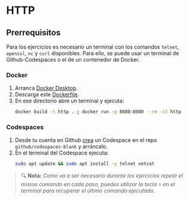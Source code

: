 # HTTP
## Prerrequisitos

Para los ejercicios es necesario un terminal con los comandos `telnet`, `openssl`, `nc` y `curl` disponibles. Para ello, se puede usar un terminal de Github-Codespaces o el de un contenedor de Docker.

### Docker
1. Arranca [Docker Desktop](https://www.docker.com/products/docker-desktop/).
2. Descarga este [Dockerfile](./files/Dockerfile).
3. En ese directorio abre un terminal y ejecuta:
   ```bash
   docker build -t http . ; docker run -p 8080:8080 --rm -it http
   ```

### Codespaces
1. Desde tu cuenta en Github [crea](https://github.com/codespaces/new) un Codespace en el repo `github/codespaces-blank` y arráncalo.
2. En el terminal del Codespace ejecuta:
   ```bash
   sudo apt update && sudo apt install -y telnet netcat
   ```

> 🔍 **Nota:** _Como va a ser necesario durante los ejercicios repetir el mismo comando en cada paso, puedes utilizar la tecla <kbd>↑</kbd> en el terminal para recuperar el último comando ejecutado._